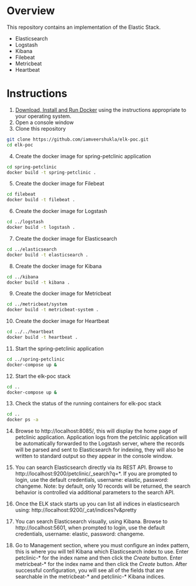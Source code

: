 # Overview
This repository contains an implementation of the Elastic Stack.  
- Elasticsearch
- Logstash
- Kibana
- Filebeat
- Metricbeat
- Heartbeat

# Instructions
1. [Download, Install and Run Docker](https://docs.docker.com/engine/installation/) using the instructions appropriate to your operating system.
2. Open a console window
3. Clone this repository
```bash
git clone https://github.com/iamveershukla/elk-poc.git
cd elk-poc
```
4. Create the docker image for spring-petclinic application
```bash
cd spring-petclinic
docker build -t spring-petclinic . 
```
5. Create the docker image for Filebeat
```bash
cd filebeat
docker build -t filebeat . 
```
6. Create the docker image for Logstash
```bash
cd ../logstash
docker build -t logstash . 
```
7. Create the docker image for Elasticsearch
```bash
cd ../elasticsearch
docker build -t elasticsearch . 
```
8. Create the docker image for Kibana
```bash
cd ../kibana
docker build -t kibana . 
```
9. Create the docker image for Metricbeat
```bash
cd ../metricbeat/system
docker build -t metricbeat-system . 
```
10. Create the docker image for Heartbeat
```bash
cd ../../heartbeat
docker build -t heartbeat . 
```
11. Start the spring-petclinic application
```bash
cd ../spring-petclinic
docker-compose up &
```
12. Start the elk-poc stack
```bash
cd ..
docker-compose up &
```

13. Check the status of the running containers for elk-poc stack
```bash
cd ..
docker ps -a
```
14. Browse to http://localhost:8085/, this will display the home page of petclinic application.  Application logs from the petclinic application will be automatically forwarded to the Logstash server, where the records will be parsed and sent to Elasticsearch for indexing, they will also be written to standard output so they appear in the console window.

15. You can search Elasticsearch directly via its REST API.  Browse to http://localhost:9200/petclinic/_search?q=*. If you are prompted to login, use the default credentials, username: elastic, password: changeme. Note: by default, only 10 records will be returned, the search behavior is controlled via additional parameters to the search API.

16. Once the ELK stack starts up you can list all indices in elasticsearch using: http://localhost:9200/_cat/indices?v&pretty

17. You can search Elasticsearch visually, using Kibana. Browse to http://localhost:5601, when prompted to login, use the default credentials, username: elastic, password: changeme. 

18. Go to Management section, where you must configure an index pattern, this is where you will tell Kibana which Elasticsearch index to use.
Enter petclinic-* for the index name and then click the _Create_ button. 
Enter metricbeat-* for the index name and then click the _Create_ button. 
After successful configuration, you will see all of the fields that are searchable in the metricbeat-* and petclinic-* Kibana indices.




